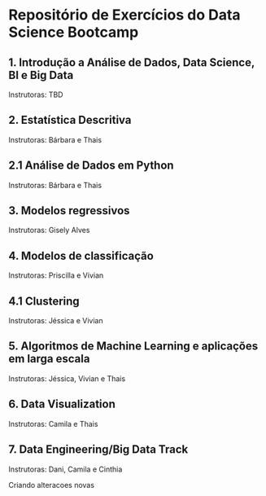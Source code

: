 # Repositório de Exercícios do Data Science Bootcamp

## 1. Introdução a Análise de Dados, Data Science, BI e Big Data
Instrutoras: TBD

## 2. Estatística Descritiva
Instrutoras: Bárbara e Thais

## 2.1 Análise de Dados em Python
Instrutoras: Bárbara e Thais

## 3. Modelos regressivos
Instrutoras: Gisely Alves

## 4. Modelos de classificação 
Instrutoras: Priscilla e Vivian

## 4.1 Clustering
Instrutoras: Jéssica e Vivian

## 5. Algoritmos de Machine Learning e aplicações em larga escala
Instrutoras: Jéssica, Vivian e Thais

## 6. Data Visualization
Instrutoras: Camila e Thais

## 7. Data Engineering/Big Data Track
Instrutoras: Dani, Camila e Cinthia

Criando alteracoes novas
